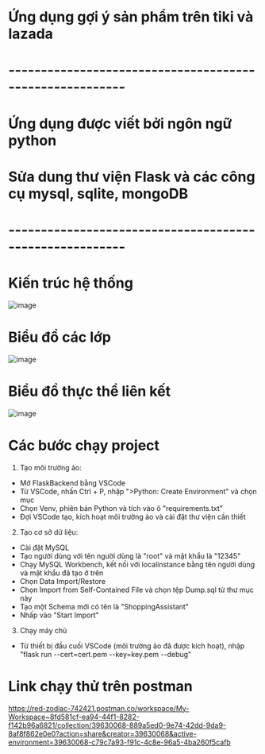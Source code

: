 # Ứng dụng gợi ý sản phẩm trên tiki và lazada
# --------------------------------------------------------
# Ứng dụng được viết bởi ngôn ngữ python
# Sửa dung thư viện Flask và các công cụ mysql, sqlite, mongoDB
# --------------------------------------------------------
# Kiến trúc hệ thống
![image](https://github.com/user-attachments/assets/4484f069-c489-4b20-a1ee-cc2f2dc02c88)

# Biểu đồ các lớp
![image](https://github.com/user-attachments/assets/5c853c3b-baf2-43cc-8fb3-d8de6acbc00c)

# Biểu đồ thực thể liên kết
![image](https://github.com/user-attachments/assets/06a967e3-1df6-482f-9b96-f1604bf285b3)


# Các bước chạy project
1. Tạo môi trường ảo:
- Mở FlaskBackend bằng VSCode
- Từ VSCode, nhấn Ctrl + P, nhập ">Python: Create Environment" và chọn mục
- Chọn Venv, phiên bản Python và tích vào ô "requirements.txt"
- Đợi VSCode tạo, kích hoạt môi trường ảo và cài đặt thư viện cần thiết
2. Tạo cơ sở dữ liệu:
- Cài đặt MySQL
- Tạo người dùng với tên người dùng là "root" và mật khẩu là "12345"
- Chạy MySQL Workbench, kết nối với localinstance bằng tên người dùng và mật khẩu đã tạo ở trên
- Chọn Data Import/Restore
- Chọn Import from Self-Contained File và chọn tệp Dump.sql từ thư mục này
- Tạo một Schema mới có tên là "ShoppingAssistant"
- Nhấp vào "Start Import"
3. Chạy máy chủ
- Từ thiết bị đầu cuối VSCode (môi trường ảo đã được kích hoạt), nhập "flask run --cert=cert.pem --key=key.pem --debug"

# Link chạy thử trên postman
https://red-zodiac-742421.postman.co/workspace/My-Workspace~8fd581cf-ea94-44f1-8282-f142b96a6821/collection/39630068-889a5ed0-9e74-42dd-9da9-8af8f862e0e0?action=share&creator=39630068&active-environment=39630068-c79c7a93-f91c-4c8e-96a5-4ba260f5cafb
